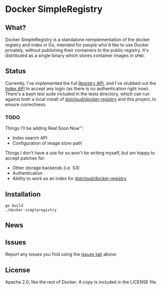# Docker SimpleRegistry

## What?
Docker SimpleRegistry is a standalone reimplementation of the docker registry and index in Go, intended for people who'd like to use Docker privately, without publishing their containers to the public registry. It's distributed as a single binary which stores container images in `$PWD`.

## Status
Currently, I've implemented the full [Registry API](http://docs.docker.io/en/latest/api/registry_api.html), and I've stubbed out the [Index API](http://docs.docker.io/en/latest/api/registry_api.html#images-index) to accept any login (as there is no authentication right now). There's a bash test suite included in the tests directory, which can run against both a local install of [dotcloud/docker-registry](http://github.com/dotcloud/docker-registry) and this project, to ensure correctness.

### TODO
Things I'll be adding Real Soon Now&trade;:

* Index search API
* Configuration of image store path

Things I don't have a use for so won't be writing myself, but am happy to accept patches for:

* Other storage backends (i.e. S3)
* Authentication
* Ability to work as an index for [dotcloud/docker-registry](http://github.com/dotcloud/docker-registry)

## Installation

    go build
    ./docker-simpleregistry

## News


## Issues
Report any issues you find using the [issues tab](https://github.com/georgebashi/docker-simpleregistry/issues) above.

## License
Apache 2.0, like the rest of Docker. A copy is included in the LICENSE file.

